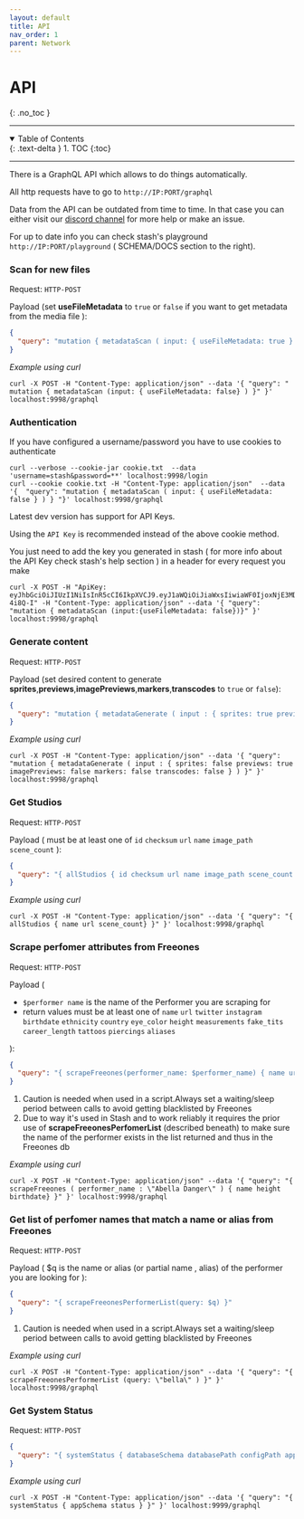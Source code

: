 ```yaml
---
layout: default
title: API
nav_order: 1
parent: Network
---
```

# **API**
{: .no_toc }

---

<details open markdown="block">
  <summary>
    Table of Contents
  </summary>
  {: .text-delta }
1. TOC
{:toc}
</details>

---

There is a GraphQL API which allows to do things automatically.

All http requests have to go to ``http://IP:PORT/graphql``

Data from the API can be outdated from time to time.
In that case you can either visit our [discord channel](https://discord.gg/2TsNFKt) for more help or make an issue.

For up to date info you can check stash's playground `http://IP:PORT/playground` ( SCHEMA/DOCS section to the right).

### Scan for new files
Request: `HTTP-POST`

Payload (set **useFileMetadata** to ```true``` or ```false``` if you want to get metadata from the media file ):
```json
{
  "query": "mutation { metadataScan ( input: { useFileMetadata: true } ) } "
}
```
_Example using curl_

`curl -X POST -H "Content-Type: application/json" --data '{ "query": " mutation { metadataScan (input: { useFileMetadata: false} ) }" }' localhost:9998/graphql`


### Authentication

If you have configured a username/password you have to use cookies to authenticate
```
curl --verbose --cookie-jar cookie.txt  --data 'username=stash&password=**' localhost:9998/login
curl --cookie cookie.txt -H "Content-Type: application/json"  --data '{  "query": "mutation { metadataScan ( input: { useFileMetadata: false } ) } "}' localhost:9998/graphql
```
Latest dev version has support for API Keys.

Using the `API Key` is recommended instead of the above cookie method.

You just need to add the key you generated in stash ( for more info about the API Key check stash's help section ) in a header for every request you make
```
curl -X POST -H "ApiKey: eyJhbGciOiJIUzI1NiIsInR5cCI6IkpXVCJ9.eyJ1aWQiOiJiaWxsIiwiaWF0IjoxNjE3MDkzMDYwLCJzdWIiOiJBUElLZXkifQ.WhUyvmnVeW8wGV5fkVyje3xLfz5A97HFwyZy-4i8Q-I" -H "Content-Type: application/json" --data '{ "query": "mutation { metadataScan (input:{useFileMetadata: false})}" }' localhost:9998/graphql
```

### Generate content

Request: `HTTP-POST`

Payload (set desired content to generate **sprites**,**previews**,**imagePreviews**,**markers**,**transcodes** to ```true``` or ```false```):
```json
{
  "query": "mutation { metadataGenerate ( input : { sprites: true previews: false imagePreviews: false markers: false transcodes: false } ) }" 
}
```
_Example using curl_

`curl -X POST -H "Content-Type: application/json" --data '{ "query": "mutation { metadataGenerate ( input : { sprites: false previews: true imagePreviews: false markers: false transcodes: false } ) }" }' localhost:9998/graphql`

### Get Studios

Request: `HTTP-POST`

Payload ( must be at least one of ```id``` ```checksum``` ```url``` ```name``` ```image_path``` ```scene_count``` ):
```json
{
  "query": "{ allStudios { id checksum url name image_path scene_count } }" 
}
```
_Example using curl_

`curl -X POST -H "Content-Type: application/json" --data '{ "query": "{ allStudios { name url scene_count} }" }' localhost:9998/graphql`

### Scrape perfomer attributes from Freeones

Request: `HTTP-POST`

Payload (
* ```$performer name``` is the name of the Performer you are scraping for
* return values must be at least one of ```name``` ```url``` ```twitter``` ```instagram``` ```birthdate``` ```ethnicity``` ```country``` ```eye_color``` ```height``` ```measurements``` ```fake_tits``` ```career_length``` ```tattoos``` ```piercings``` ```aliases```

):
```json
{
  "query": "{ scrapeFreeones(performer_name: $performer_name) { name url twitter instagram birthdate ethnicity country eye_color height measurements fake_tits career_length tattoos piercings aliases } }" 
}
```
1. Caution is needed when used in a script.Always set a waiting/sleep period between calls to avoid getting blacklisted by Freeones
2. Due to way it's used in Stash and to work reliably it requires the prior use of **scrapeFreeonesPerfomerList** (described beneath) to make sure the name of the performer exists in the list returned and thus in the Freeones db


_Example using curl_

`curl -X POST -H "Content-Type: application/json" --data '{ "query": "{ scrapeFreeones ( performer_name : \"Abella Danger\" ) { name height birthdate} }" }' localhost:9998/graphql`

### Get list of perfomer names that match a name or alias from Freeones

Request: `HTTP-POST`

Payload ( $q is the name or alias (or partial name , alias) of the performer you are looking for
):
```json
{
  "query": "{ scrapeFreeonesPerformerList(query: $q) }" 
}
```
1. Caution is needed when used in a script.Always set a waiting/sleep period between calls to avoid getting blacklisted by Freeones

_Example using curl_


`curl -X POST -H "Content-Type: application/json" --data '{ "query": "{ scrapeFreeonesPerformerList (query: \"bella\" ) }" }' localhost:9998/graphql`

### Get System Status
Request: `HTTP-POST`
```json
{
  "query": "{ systemStatus { databaseSchema databasePath configPath appSchema status } }" 
}
```

_Example using curl_

`curl -X POST -H "Content-Type: application/json" --data '{ "query": "{ systemStatus { appSchema status } }" }' localhost:9999/graphql`

